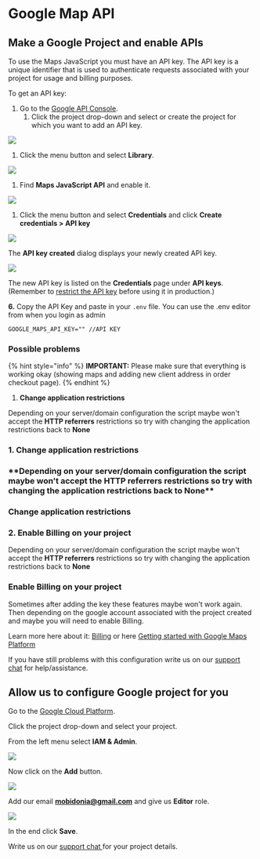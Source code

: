 # Google Map API

## Make a Google Project and enable APIs

To use the Maps JavaScript you must have an API key. The API key is a unique identifier that is used to authenticate requests associated with your project for usage and billing purposes.

To get an API key:

1. Go to the [Google API Console](https://console.developers.google.com/).
   1. Click the project drop-down and select or create the project for which you want to add an API key.

![](https://i.imgur.com/OTWetdV.png)

1. Click the menu button and select **Library**.

![](https://i.imgur.com/9gS45fK.png)

1. Find **Maps JavaScript API** and enable it.

![](https://i.imgur.com/RP2Oz0z.png)

1. Click the menu button and select **Credentials** and click **Create credentials &gt; API key**

![](https://i.imgur.com/UWoosIR.png)

The **API key created** dialog displays your newly created API key.

![](https://i.imgur.com/P40twZC.png)

The new API key is listed on the **Credentials** page under **API keys**.  
\(Remember to [restrict the API key](https://developers.google.com/maps/documentation/javascript/get-api-key#restrict_key) before using it in production.\)

**6.** Copy the API Key and paste in your `.env` file. You can use the .env editor from when you login as admin

```text
GOOGLE_MAPS_API_KEY="" //API KEY
```

### Possible problems

{% hint style="info" %}
**IMPORTANT:** Please make sure that everything is working okay \(showing maps and adding new client address in order checkout page\).
{% endhint %}

1. **Change application restrictions**   

Depending on your server/domain configuration the script maybe won't accept the **HTTP referrers** restrictions so try with changing the application restrictions back to **None**

### 1. **Change application restrictions**

### **\*\*Depending on your server/domain configuration the script maybe won't accept the** HTTP referrers **restrictions so try with changing the application restrictions back to** None\*\*

### **Change application restrictions**

### **2. Enable Billing on your project**

Depending on your server/domain configuration the script maybe won't accept the **HTTP referrers** restrictions so try with changing the application restrictions back to **None**

### **Enable Billing on your project**

Sometimes after adding the key these features maybe won't work again. Then depending on the google account associated with the project created and maybe you will need to enable Billing.

Learn more here about it: [Billing](https://console.cloud.google.com/project/_/billing/enable) or here [Getting started with Google Maps Platform](https://developers.google.com/maps/gmp-get-started)

If you have still problems with this configuration write us on our [support chat](https://help.mobidonia.com/) for help/assistance.

## Allow us to configure Google project for you

Go to the [Google Cloud Platform](https://console.cloud.google.com/).

Click the project drop-down and select your project.

From the left menu select **IAM & Admin**.

![](https://i.imgur.com/cyJA3p8.png)

Now click on the **Add** button.

![](https://i.imgur.com/57QwCEy.png)

Add our email **mobidonia@gmail.com** and give us **Editor** role.

![](https://i.imgur.com/HeIkzRJ.png)

In the end click **Save**.

Write us on our [support chat ](https://help.mobidonia.com/)for your project details.

